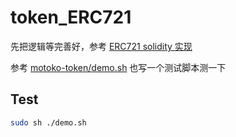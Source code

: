 # token_ERC721

先把逻辑等完善好，参考 [ERC721 solidity 实现](https://github.com/flyq/erc721/blob/Master/contracts/ERC721Full.sol)

参考 [motoko-token/demo.sh](https://github.com/dfinance-tech/motoko-token/blob/master/demo.sh) 也写一个测试脚本测一下

## Test
```sh
sudo sh ./demo.sh
```

